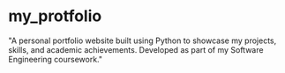# my_protfolio
"A personal portfolio website built using Python to showcase my projects, skills, and academic achievements. Developed as part of my Software Engineering coursework."
